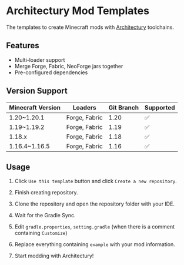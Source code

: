 # Architectury Mod Templates

The templates to create Minecraft mods with [Architectury](https://github.com/architectury) toolchains.

## Features
- Multi-loader support
- Merge Forge, Fabric, NeoForge jars together
- Pre-configured dependencies 

## Version Support

| Minecraft Version | Loaders                 | Git Branch | Supported |
| ----------------- | ----------------------- | ---------- | --------- |
| 1.20~1.20.1       | Forge, Fabric           | 1.20       | ✅         |
| 1.19~1.19.2       | Forge, Fabric           | 1.19       | ✅         |
| 1.18.x            | Forge, Fabric           | 1.18       | ✅         |
| 1.16.4~1.16.5     | Forge, Fabric           | 1.16       | ✅         |

## Usage

1. Click `Use this template` button and click `Create a new repository`.

2. Finish creating repository.

3. Clone the repository and open the repository folder with your IDE.

4. Wait for the Gradle Sync.

5. Edit `gradle.properties`, `setting.gradle` (when there is a comment containing `Customize`)

6. Replace everything containing `example` with your mod information.

6. Start modding with Architectury!
